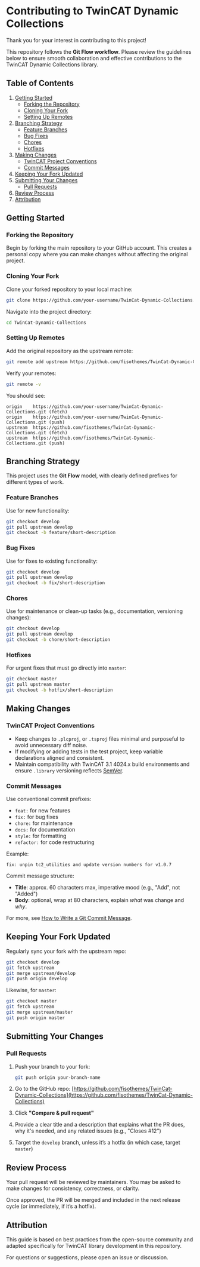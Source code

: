 # Contributing to TwinCAT Dynamic Collections

Thank you for your interest in contributing to this project!

This repository follows the **Git Flow workflow**. Please review the guidelines below to ensure smooth collaboration and effective contributions to the TwinCAT Dynamic Collections library.

## Table of Contents

1. [Getting Started](#getting-started)
   - [Forking the Repository](#forking-the-repository)
   - [Cloning Your Fork](#cloning-your-fork)
   - [Setting Up Remotes](#setting-up-remotes)
2. [Branching Strategy](#branching-strategy)
   - [Feature Branches](#feature-branches)
   - [Bug Fixes](#bug-fixes)
   - [Chores](#chores)
   - [Hotfixes](#hotfixes)
3. [Making Changes](#making-changes)
   - [TwinCAT Project Conventions](#twincat-project-conventions)
   - [Commit Messages](#commit-messages)
4. [Keeping Your Fork Updated](#keeping-your-fork-updated)
5. [Submitting Your Changes](#submitting-your-changes)
   - [Pull Requests](#pull-requests)
6. [Review Process](#review-process)
7. [Attribution](#attribution)

## Getting Started

### Forking the Repository

Begin by forking the main repository to your GitHub account. This creates a personal copy where you can make changes without affecting the original project.

### Cloning Your Fork

Clone your forked repository to your local machine:

```bash
git clone https://github.com/your-username/TwinCat-Dynamic-Collections.git
````

Navigate into the project directory:

```bash
cd TwinCat-Dynamic-Collections
```

### Setting Up Remotes

Add the original repository as the upstream remote:

```bash
git remote add upstream https://github.com/fisothemes/TwinCat-Dynamic-Collections.git
```

Verify your remotes:

```bash
git remote -v
```

You should see:

```
origin    https://github.com/your-username/TwinCat-Dynamic-Collections.git (fetch)
origin    https://github.com/your-username/TwinCat-Dynamic-Collections.git (push)
upstream  https://github.com/fisothemes/TwinCat-Dynamic-Collections.git (fetch)
upstream  https://github.com/fisothemes/TwinCat-Dynamic-Collections.git (push)
```

## Branching Strategy

This project uses the **Git Flow** model, with clearly defined prefixes for different types of work.

### Feature Branches

Use for new functionality:

```bash
git checkout develop
git pull upstream develop
git checkout -b feature/short-description
```

### Bug Fixes

Use for fixes to existing functionality:

```bash
git checkout develop
git pull upstream develop
git checkout -b fix/short-description
```

### Chores

Use for maintenance or clean-up tasks (e.g., documentation, versioning changes):

```bash
git checkout develop
git pull upstream develop
git checkout -b chore/short-description
```

### Hotfixes

For urgent fixes that must go directly into `master`:

```bash
git checkout master
git pull upstream master
git checkout -b hotfix/short-description
```

## Making Changes

### TwinCAT Project Conventions

* Keep changes to `.plcproj`, or `.tsproj` files minimal and purposeful to avoid unnecessary diff noise.
* If modifying or adding tests in the test project, keep variable declarations aligned and consistent.
* Maintain compatibility with TwinCAT 3.1 4024.x build environments and ensure `.library` versioning reflects [SemVer](https://semver.org/).

### Commit Messages

Use conventional commit prefixes:

* `feat:` for new features
* `fix:` for bug fixes
* `chore:` for maintenance
* `docs:` for documentation
* `style:` for formatting
* `refactor:` for code restructuring

Example:

```
fix: unpin tc2_utilities and update version numbers for v1.0.7
```

Commit message structure:

* **Title**: approx. 60 characters max, imperative mood (e.g., "Add", not "Added")
* **Body**: optional, wrap at 80 characters, explain *what* was change and *why*.

For more, see [How to Write a Git Commit Message](https://chris.beams.io/posts/git-commit/).

## Keeping Your Fork Updated

Regularly sync your fork with the upstream repo:

```bash
git checkout develop
git fetch upstream
git merge upstream/develop
git push origin develop
```

Likewise, for `master`:

```bash
git checkout master
git fetch upstream
git merge upstream/master
git push origin master
```

## Submitting Your Changes

### Pull Requests

1. Push your branch to your fork:

   ```bash
   git push origin your-branch-name
   ```

2. Go to the GitHub repo:
   [https://github.com/fisothemes/TwinCat-Dynamic-Collections](https://github.com/fisothemes/TwinCat-Dynamic-Collections)

3. Click **"Compare & pull request"**

4. Provide a clear title and a description that explains what the PR does, why it's needed, and any related issues (e.g., "Closes #12")

5. Target the `develop` branch, unless it’s a hotfix (in which case, target `master`)

## Review Process

Your pull request will be reviewed by maintainers. You may be asked to make changes for consistency, correctness, or clarity.

Once approved, the PR will be merged and included in the next release cycle (or immediately, if it’s a hotfix).

## Attribution

This guide is based on best practices from the open-source community and adapted specifically for TwinCAT library development in this repository.

For questions or suggestions, please open an issue or discussion.